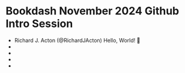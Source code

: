 # Bookdash November 2024 Github Intro Session

- Richard J. Acton (@RichardJActon) Hello, World! :wave: 
- 
- 
- 
- 
